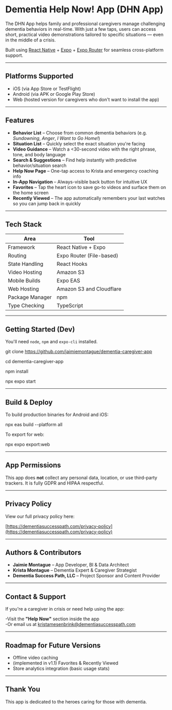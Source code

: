 # Dementia Help Now! App (DHN App)

The DHN App helps family and professional caregivers manage challenging dementia behaviors in real-time. With just a few taps, users can access short, practical video demonstrations tailored to specific situations — even in the middle of a crisis.

Built using [React Native](https://reactnative.dev/) + [Expo](https://expo.dev/) + [Expo Router](https://expo.dev/router) for seamless cross-platform support.

---

## Platforms Supported

- iOS (via App Store or TestFlight)
- Android (via APK or Google Play Store)
- Web (hosted version for caregivers who don't want to install the app)

---

## Features

- **Behavior List** – Choose from common dementia behaviors (e.g. *Sundowning*, *Anger*, *I Want to Go Home!*)
- **Situation List** – Quickly select the exact situation you're facing
- **Video Guidance** – Watch a <30-second video with the right phrase, tone, and body language
- **Search & Suggestions** – Find help instantly with predictive behavior/situation search
- **Help Now Page** – One-tap access to Krista and emergency coaching info
- **In-App Navigation** – Always-visible back button for intuitive UX
- **Favorites** – Tap the heart icon to save go-to videos and surface them on the home screen
- **Recently Viewed** – The app automatically remembers your last watches so you can jump back in quickly

---

## Tech Stack

| Area            | Tool                          |
|-----------------|-------------------------------|
| Framework       | React Native + Expo           |
| Routing         | Expo Router (File-based)      |
| State Handling  | React Hooks                   |
| Video Hosting   | Amazon S3                     |
| Mobile Builds   | Expo EAS                      |
| Web Hosting     | Amazon S3 and Cloudflare      |
| Package Manager | npm                           |
| Type Checking   | TypeScript                    |

---

## Getting Started (Dev)

You'll need `node`, `npm` and `expo-cli` installed.

   git clone https://github.com/jaimiemontague/dementia-caregiver-app

   cd dementia-caregiver-app

   npm install

   npx expo start

---

## Build & Deploy

To build production binaries for Android and iOS:

   npx eas build --platform all

To export for web:

   npx expo export:web

---

## App Permissions

This app does **not** collect any personal data, location, or use third-party trackers. It is fully GDPR and HIPAA respectful.

---

## Privacy Policy

View our full privacy policy here:  

   [https://dementiasuccesspath.com/privacy-policy](https://dementiasuccesspath.com/privacy-policy)

---

## Authors & Contributors

- **Jaimie Montague** – App Developer, BI & Data Architect  
- **Krista Montague** – Dementia Expert & Caregiver Strategist  
- **Dementia Success Path, LLC** – Project Sponsor and Content Provider

---

## Contact & Support

If you're a caregiver in crisis or need help using the app:  

   -Visit the **"Help Now"** section inside the app  
   -Or email us at [kristamesenbrink@dementiasuccesspath.com](mailto:kristamesenbrink@dementiasuccesspath.com)

---

## Roadmap for Future Versions

- Offline video caching
- (implemented in v1.1) Favorites & Recently Viewed
- Store analytics integration (basic usage stats)

---

## Thank You

This app is dedicated to the heroes caring for those with dementia.
